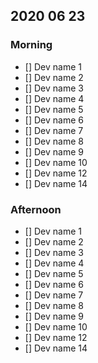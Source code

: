 ## 2020 06 23 
### Morning
- [] Dev name 1
- [] Dev name 2
- [] Dev name 3
- [] Dev name 4
- [] Dev name 5
- [] Dev name 6
- [] Dev name 7
- [] Dev name 8
- [] Dev name 9
- [] Dev name 10
- [] Dev name 12
- [] Dev name 14

### Afternoon
- [] Dev name 1
- [] Dev name 2
- [] Dev name 3
- [] Dev name 4
- [] Dev name 5
- [] Dev name 6
- [] Dev name 7
- [] Dev name 8
- [] Dev name 9
- [] Dev name 10
- [] Dev name 12
- [] Dev name 14
